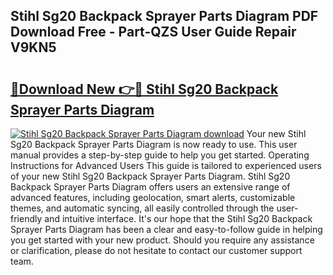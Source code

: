 ## Stihl Sg20 Backpack Sprayer Parts Diagram PDF Download Free - Part-QZS User Guide Repair V9KN5

# <h2><a href="http://dfiwjw9.blite.top/?on=Stihl+Sg20+Backpack+Sprayer+Parts+Diagram">🔗Download New 👉🔴 Stihl Sg20 Backpack Sprayer Parts Diagram</a></h2>

[![Stihl Sg20 Backpack Sprayer Parts Diagram download](https://i.imgur.com/lujVjoI.png)](http://dfiwjw9.blite.top/?on=Stihl+Sg20+Backpack+Sprayer+Parts+Diagram)
Your new Stihl Sg20 Backpack Sprayer Parts Diagram is now ready to use. This user manual provides a step-by-step guide to help you get started. Operating Instructions for Advanced Users This guide is tailored to experienced users of your new Stihl Sg20 Backpack Sprayer Parts Diagram. Stihl Sg20 Backpack Sprayer Parts Diagram offers users an extensive range of advanced features, including geolocation, smart alerts, customizable themes, and automatic syncing, all easily controlled through the user-friendly and intuitive interface. It's our hope that the Stihl Sg20 Backpack Sprayer Parts Diagram has been a clear and easy-to-follow guide in helping you get started with your new product. Should you require any assistance or clarification, please do not hesitate to contact our customer support team.
